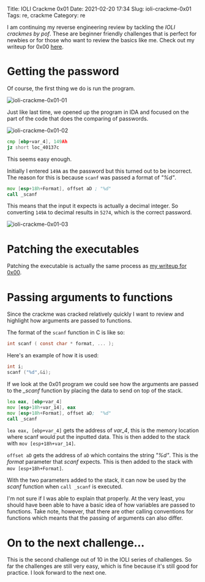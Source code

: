 Title: IOLI Crackme 0x01
Date: 2021-02-20 17:34
Slug: ioli-crackme-0x01
Tags: re, crackme
Category: re 

I am continuing my reverse engineering review by tackling the *IOLI crackmes by pof*. These are beginner friendly challenges that is perfect for newbies or for those who want to review the basics like me. Check out my writeup for 0x00 [here]({filename}/ioli-crackme-0x00.md).

# Getting the password

Of course, the first thing we do is run the program.

![ioli-crackme-0x01-01]({attach}/images/ioli-crackme-0x01-01.png)

Just like last time, we opened up the program in IDA and focused on the part of the code that does the comparing of passwords.

![ioli-crackme-0x01-02]({attach}/images/ioli-crackme-0x01-02.png)

```asm
cmp [ebp+var_4], 149Ah
jz short loc_40137c
```

This seems easy enough. 

Initially I entered `149A` as the password but this turned out to be incorrect. The reason for this is because `scanf` was passed a format of *"%d"*.

```asm
mov [esp+18h+Format], offset aD ; "%d"
call _scanf
```

This means that the input it expects is actually a decimal integer. So converting `149A` to decimal results in `5274`, which is the correct password.

![ioli-crackme-0x01-03]({attach}/images/ioli-crackme-0x01-03.png)

# Patching the executables

Patching the executable is actually the same process as [my writeup for 0x00]({filename}/ioli-crackme-0x00.md).

# Passing arguments to functions

Since the crackme was cracked relatively quickly I want to review and highlight how arguments are passed to functions. 

The format of the `scanf` function in C is like so:

```c
int scanf ( const char * format, ... );
```

Here's an example of how it is used:

```c
int i;
scanf ("%d",&i);
```

If we look at the 0x01 program we could see how the arguments are passed to the *_scanf* function by placing the data to send on top of the stack.

```asm
lea eax, [ebp+var_4]
mov [esp+18h+var_14], eax
mov [esp+18h+Format], offset aD;  "%d"
call _scanf
```

`lea eax, [ebp+var_4]` gets the address of *var_4*, this is the memory location where scanf would put the inputted data. This is then added to the stack with `mov [esp+18h+var_14]`.

`offset aD` gets the address of `aD` which contains the string *"%d"*. This is the *format* parameter that *scanf* expects. This is then added to the stack with `mov [esp+18h+Format]`.

With the two parameters added to the stack, it can now be used by the *scanf* function when `call _scanf` is executed.

I'm not sure if I was able to explain that properly. At the very least, you should have been able to have a basic idea of how variables are passed to functions. Take note, however, that there are other calling conventions for functions which meants that the passing of arguments can also differ.

# On to the next challenge...
This is the second challenge out of 10 in the IOLI series of challenges. So far the challenges are still very easy, which is fine because it's still good for practice. I look forward to the next one.










